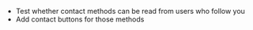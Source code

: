 - Test whether contact methods can be read from users who follow you
- Add contact buttons for those methods